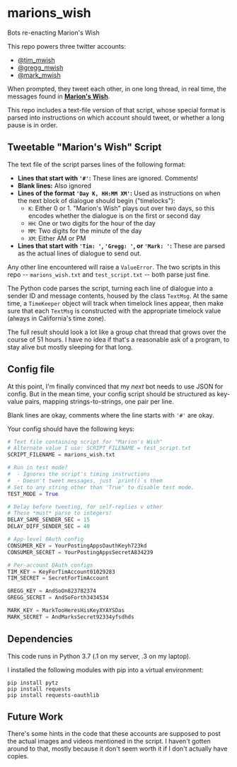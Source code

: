 # marions_wish

Bots re-enacting Marion's Wish

This repo powers three twitter accounts:

*  [@tim_mwish](https://twitter.com/tim_mwish)
*  [@gregg_mwish](https://twitter.com/gregg_mwish)
*  [@mark_mwish](https://twitter.com/mark_mwish)

When prompted, they tweet each other, in one long thread, in real time, the
messages found in [**Marion's Wish**](https://marionswish.com).

This repo includes a text-file version of that script, whose special format is
parsed into instructions on which account should tweet, or whether a long pause
is in order.

## Tweetable "Marion's Wish" Script

The text file of the script parses lines of the following format:

*  **Lines that start with `'#'`:** These lines are ignored.  Comments!
*  **Blank lines:** Also ignored
*  **Lines of the format `'Day K, HH:MM XM'`:** Used as instructions on when the
    next block of dialogue should begin ("timelocks"):
      * `K`: Either 0 or 1.  "Marion's Wish" plays out over two days, so this
          encodes whether the dialogue is on the first or second day
      * `HH`: One or two digits for the hour of the day
      * `MM`: Two digits for the minute of the day
      * `XM`: Either AM or PM
*  **Lines that start with `'Tim: '`, `'Gregg: '`, or `'Mark: '`:** These are
    parsed as the actual lines of dialogue to send out.

Any other line encountered will raise a `ValueError`.  The two scripts in this
repo -- `marions_wish.txt` and `test_script.txt` -- both parse just fine.

The Python code parses the script, turning each line of dialogue into a
sender ID and message contents, housed by the class `TextMsg`.  At the same
time, a `TimeKeeper` object will track when timelock lines appear, then make
sure that each `TextMsg` is constructed with the appropriate timelock value
(always in California's time zone).

The full result should look a lot like a group chat thread that grows over the
course of 51 hours.  I have no idea if that's a reasonable ask of a program, to
stay alive but mostly sleeping for that long.

## Config file

At this point, I'm finally convinced that my *next* bot needs to use JSON for
config.  But in the mean time, your config script should be structured as
key-value pairs, mapping strings-to-strings, one pair per line.

Blank lines are okay, comments where the line starts with `'#'` are okay.

Your config should have the following keys:

```python
# Text file containing script for "Marion's Wish"
# Alternate value I use: SCRIPT_FILENAME = test_script.txt
SCRIPT_FILENAME = marions_wish.txt

# Run in test mode?
#  - Ignores the script's timing instructions
#  - Doesn't tweet messages, just `print()`s them
# Set to any string other than 'True' to disable test mode.
TEST_MODE = True

# Delay before tweeting, for self-replies v other
# These *must* parse to integers!
DELAY_SAME_SENDER_SEC = 15
DELAY_DIFF_SENDER_SEC = 40

# App-level OAuth config
CONSUMER_KEY = YourPostingAppsOauthKeyh723kd
CONSUMER_SECRET = YourPostingAppsSecretA834239

# Per-account OAuth configs
TIM_KEY = KeyForTimAccount01029283
TIM_SECRET = SecretForTimAccount

GREGG_KEY = AndSoOn823782374
GREGG_SECRET = AndSoForth3434534

MARK_KEY = MarkTooHeresHisKeyXYAYSDas
MARK_SECRET = AndMarksSecret92334yfsdhds
```

## Dependencies

This code runs in Python 3.7 (.1 on my server, .3 on my laptop).

I installed the following modules with pip into a virtual environment:

```shell
pip install pytz
pip install requests
pip install requests-oauthlib
```

## Future Work

There's some hints in the code that these accounts are supposed to post the
actual images and videos mentioned in the script.  I haven't gotten around to
that, mostly because it don't seem worth it if I don't actually have copies.
